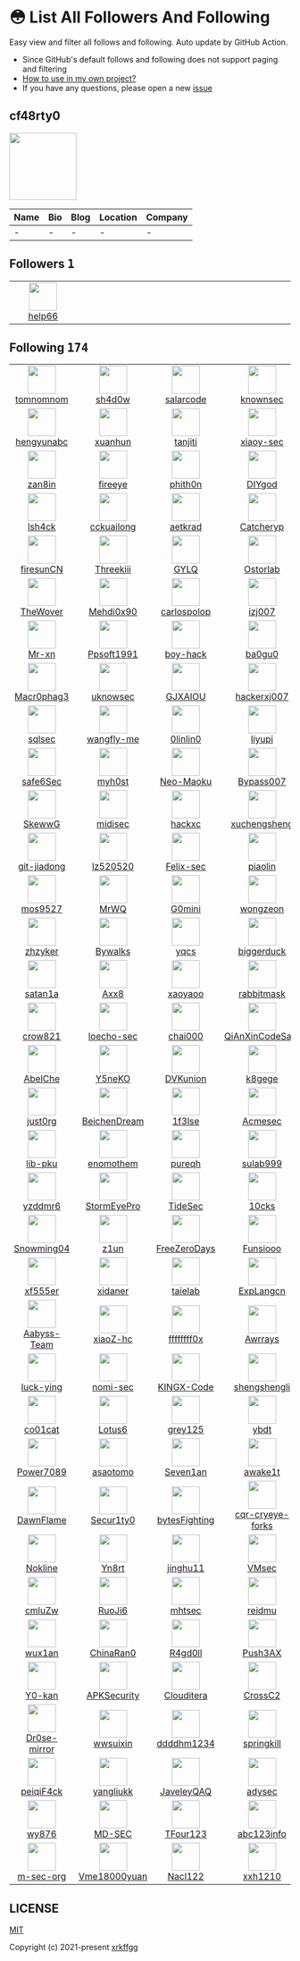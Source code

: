 # 😳 List All Followers And Following

 Easy view and filter all follows and following. Auto update by GitHub Action.

- Since GitHub's default follows and following does not support paging and filtering
- [How to use in my own project?](https://github.com/xrkffgg/list-all-followers-and-following/issues/1)
- If you have any questions, please open a new [issue](https://github.com/xrkffgg/list-all-followers-and-following/issues)

## cf48rty0

<img src="https://avatars.githubusercontent.com/u/186159368?v=4" width="120" />

| Name | Bio | Blog | Location | Company |
| -- | -- | -- | -- | -- |
| - | - | - | - | - |

## Followers <kbd>1</kbd>

<table>
  <tr>
    <td width="150" align="center">
      <a href="https://github.com/help66">
        <img src="https://avatars.githubusercontent.com/u/171475867?v=4" width="50" />
        <br />
        help66
      </a>
    </td>
    <td width="150" align="center">
    </td>
    <td width="150" align="center">
    </td>
    <td width="150" align="center">
    </td>
    <td width="150" align="center">
    </td>
  </tr>
</table>

## Following <kbd>174</kbd>

<table>
  <tr>
    <td width="150" align="center">
      <a href="https://github.com/tomnomnom">
        <img src="https://avatars.githubusercontent.com/u/58276?v=4" width="50" />
        <br />
        tomnomnom
      </a>
    </td>
    <td width="150" align="center">
      <a href="https://github.com/sh4d0w">
        <img src="https://avatars.githubusercontent.com/u/188883?v=4" width="50" />
        <br />
        sh4d0w
      </a>
    </td>
    <td width="150" align="center">
      <a href="https://github.com/salarcode">
        <img src="https://avatars.githubusercontent.com/u/1272095?v=4" width="50" />
        <br />
        salarcode
      </a>
    </td>
    <td width="150" align="center">
      <a href="https://github.com/knownsec">
        <img src="https://avatars.githubusercontent.com/u/1442423?v=4" width="50" />
        <br />
        knownsec
      </a>
    </td>
    <td width="150" align="center">
      <a href="https://github.com/FeeiCN">
        <img src="https://avatars.githubusercontent.com/u/1611552?v=4" width="50" />
        <br />
        FeeiCN
      </a>
    </td>
  </tr><tr>
    <td width="150" align="center">
      <a href="https://github.com/hengyunabc">
        <img src="https://avatars.githubusercontent.com/u/1683936?v=4" width="50" />
        <br />
        hengyunabc
      </a>
    </td>
    <td width="150" align="center">
      <a href="https://github.com/xuanhun">
        <img src="https://avatars.githubusercontent.com/u/2384516?v=4" width="50" />
        <br />
        xuanhun
      </a>
    </td>
    <td width="150" align="center">
      <a href="https://github.com/tanjiti">
        <img src="https://avatars.githubusercontent.com/u/3131890?v=4" width="50" />
        <br />
        tanjiti
      </a>
    </td>
    <td width="150" align="center">
      <a href="https://github.com/xiaoy-sec">
        <img src="https://avatars.githubusercontent.com/u/3356552?v=4" width="50" />
        <br />
        xiaoy-sec
      </a>
    </td>
    <td width="150" align="center">
      <a href="https://github.com/flydoos">
        <img src="https://avatars.githubusercontent.com/u/3932827?v=4" width="50" />
        <br />
        flydoos
      </a>
    </td>
  </tr><tr>
    <td width="150" align="center">
      <a href="https://github.com/zan8in">
        <img src="https://avatars.githubusercontent.com/u/4088460?v=4" width="50" />
        <br />
        zan8in
      </a>
    </td>
    <td width="150" align="center">
      <a href="https://github.com/fireeye">
        <img src="https://avatars.githubusercontent.com/u/4984788?v=4" width="50" />
        <br />
        fireeye
      </a>
    </td>
    <td width="150" align="center">
      <a href="https://github.com/phith0n">
        <img src="https://avatars.githubusercontent.com/u/5711185?v=4" width="50" />
        <br />
        phith0n
      </a>
    </td>
    <td width="150" align="center">
      <a href="https://github.com/DIYgod">
        <img src="https://avatars.githubusercontent.com/u/8266075?v=4" width="50" />
        <br />
        DIYgod
      </a>
    </td>
    <td width="150" align="center">
      <a href="https://github.com/ghostnothing">
        <img src="https://avatars.githubusercontent.com/u/8787016?v=4" width="50" />
        <br />
        ghostnothing
      </a>
    </td>
  </tr><tr>
    <td width="150" align="center">
      <a href="https://github.com/lsh4ck">
        <img src="https://avatars.githubusercontent.com/u/8829688?v=4" width="50" />
        <br />
        lsh4ck
      </a>
    </td>
    <td width="150" align="center">
      <a href="https://github.com/cckuailong">
        <img src="https://avatars.githubusercontent.com/u/10824150?v=4" width="50" />
        <br />
        cckuailong
      </a>
    </td>
    <td width="150" align="center">
      <a href="https://github.com/aetkrad">
        <img src="https://avatars.githubusercontent.com/u/11288770?v=4" width="50" />
        <br />
        aetkrad
      </a>
    </td>
    <td width="150" align="center">
      <a href="https://github.com/Catcheryp">
        <img src="https://avatars.githubusercontent.com/u/11362819?v=4" width="50" />
        <br />
        Catcheryp
      </a>
    </td>
    <td width="150" align="center">
      <a href="https://github.com/gfwlist">
        <img src="https://avatars.githubusercontent.com/u/11460227?v=4" width="50" />
        <br />
        gfwlist
      </a>
    </td>
  </tr><tr>
    <td width="150" align="center">
      <a href="https://github.com/firesunCN">
        <img src="https://avatars.githubusercontent.com/u/13866683?v=4" width="50" />
        <br />
        firesunCN
      </a>
    </td>
    <td width="150" align="center">
      <a href="https://github.com/Threekiii">
        <img src="https://avatars.githubusercontent.com/u/15178676?v=4" width="50" />
        <br />
        Threekiii
      </a>
    </td>
    <td width="150" align="center">
      <a href="https://github.com/GYLQ">
        <img src="https://avatars.githubusercontent.com/u/15842234?v=4" width="50" />
        <br />
        GYLQ
      </a>
    </td>
    <td width="150" align="center">
      <a href="https://github.com/Ostorlab">
        <img src="https://avatars.githubusercontent.com/u/16603966?v=4" width="50" />
        <br />
        Ostorlab
      </a>
    </td>
    <td width="150" align="center">
      <a href="https://github.com/RASSec">
        <img src="https://avatars.githubusercontent.com/u/16720863?v=4" width="50" />
        <br />
        RASSec
      </a>
    </td>
  </tr><tr>
    <td width="150" align="center">
      <a href="https://github.com/TheWover">
        <img src="https://avatars.githubusercontent.com/u/17090738?v=4" width="50" />
        <br />
        TheWover
      </a>
    </td>
    <td width="150" align="center">
      <a href="https://github.com/Mehdi0x90">
        <img src="https://avatars.githubusercontent.com/u/17106836?v=4" width="50" />
        <br />
        Mehdi0x90
      </a>
    </td>
    <td width="150" align="center">
      <a href="https://github.com/carlospolop">
        <img src="https://avatars.githubusercontent.com/u/17181413?v=4" width="50" />
        <br />
        carlospolop
      </a>
    </td>
    <td width="150" align="center">
      <a href="https://github.com/izj007">
        <img src="https://avatars.githubusercontent.com/u/17898602?v=4" width="50" />
        <br />
        izj007
      </a>
    </td>
    <td width="150" align="center">
      <a href="https://github.com/Ch1ngg">
        <img src="https://avatars.githubusercontent.com/u/17949373?v=4" width="50" />
        <br />
        Ch1ngg
      </a>
    </td>
  </tr><tr>
    <td width="150" align="center">
      <a href="https://github.com/Mr-xn">
        <img src="https://avatars.githubusercontent.com/u/18260135?v=4" width="50" />
        <br />
        Mr-xn
      </a>
    </td>
    <td width="150" align="center">
      <a href="https://github.com/Ppsoft1991">
        <img src="https://avatars.githubusercontent.com/u/18442117?v=4" width="50" />
        <br />
        Ppsoft1991
      </a>
    </td>
    <td width="150" align="center">
      <a href="https://github.com/boy-hack">
        <img src="https://avatars.githubusercontent.com/u/18695984?v=4" width="50" />
        <br />
        boy-hack
      </a>
    </td>
    <td width="150" align="center">
      <a href="https://github.com/ba0gu0">
        <img src="https://avatars.githubusercontent.com/u/19379443?v=4" width="50" />
        <br />
        ba0gu0
      </a>
    </td>
    <td width="150" align="center">
      <a href="https://github.com/851579181">
        <img src="https://avatars.githubusercontent.com/u/20204019?v=4" width="50" />
        <br />
        851579181
      </a>
    </td>
  </tr><tr>
    <td width="150" align="center">
      <a href="https://github.com/Macr0phag3">
        <img src="https://avatars.githubusercontent.com/u/20874963?v=4" width="50" />
        <br />
        Macr0phag3
      </a>
    </td>
    <td width="150" align="center">
      <a href="https://github.com/uknowsec">
        <img src="https://avatars.githubusercontent.com/u/20904482?v=4" width="50" />
        <br />
        uknowsec
      </a>
    </td>
    <td width="150" align="center">
      <a href="https://github.com/GJXAIOU">
        <img src="https://avatars.githubusercontent.com/u/22487563?v=4" width="50" />
        <br />
        GJXAIOU
      </a>
    </td>
    <td width="150" align="center">
      <a href="https://github.com/hackerxj007">
        <img src="https://avatars.githubusercontent.com/u/23031720?v=4" width="50" />
        <br />
        hackerxj007
      </a>
    </td>
    <td width="150" align="center">
      <a href="https://github.com/jlkl">
        <img src="https://avatars.githubusercontent.com/u/24400673?v=4" width="50" />
        <br />
        jlkl
      </a>
    </td>
  </tr><tr>
    <td width="150" align="center">
      <a href="https://github.com/sqlsec">
        <img src="https://avatars.githubusercontent.com/u/25379234?v=4" width="50" />
        <br />
        sqlsec
      </a>
    </td>
    <td width="150" align="center">
      <a href="https://github.com/wangfly-me">
        <img src="https://avatars.githubusercontent.com/u/25388540?v=4" width="50" />
        <br />
        wangfly-me
      </a>
    </td>
    <td width="150" align="center">
      <a href="https://github.com/0linlin0">
        <img src="https://avatars.githubusercontent.com/u/26018398?v=4" width="50" />
        <br />
        0linlin0
      </a>
    </td>
    <td width="150" align="center">
      <a href="https://github.com/liyupi">
        <img src="https://avatars.githubusercontent.com/u/26037703?v=4" width="50" />
        <br />
        liyupi
      </a>
    </td>
    <td width="150" align="center">
      <a href="https://github.com/K1o0p3">
        <img src="https://avatars.githubusercontent.com/u/26142561?v=4" width="50" />
        <br />
        K1o0p3
      </a>
    </td>
  </tr><tr>
    <td width="150" align="center">
      <a href="https://github.com/safe6Sec">
        <img src="https://avatars.githubusercontent.com/u/26316334?v=4" width="50" />
        <br />
        safe6Sec
      </a>
    </td>
    <td width="150" align="center">
      <a href="https://github.com/myh0st">
        <img src="https://avatars.githubusercontent.com/u/26624320?v=4" width="50" />
        <br />
        myh0st
      </a>
    </td>
    <td width="150" align="center">
      <a href="https://github.com/Neo-Maoku">
        <img src="https://avatars.githubusercontent.com/u/26914648?v=4" width="50" />
        <br />
        Neo-Maoku
      </a>
    </td>
    <td width="150" align="center">
      <a href="https://github.com/Bypass007">
        <img src="https://avatars.githubusercontent.com/u/28551086?v=4" width="50" />
        <br />
        Bypass007
      </a>
    </td>
    <td width="150" align="center">
      <a href="https://github.com/getActivity">
        <img src="https://avatars.githubusercontent.com/u/28616817?v=4" width="50" />
        <br />
        getActivity
      </a>
    </td>
  </tr><tr>
    <td width="150" align="center">
      <a href="https://github.com/SkewwG">
        <img src="https://avatars.githubusercontent.com/u/28807688?v=4" width="50" />
        <br />
        SkewwG
      </a>
    </td>
    <td width="150" align="center">
      <a href="https://github.com/midisec">
        <img src="https://avatars.githubusercontent.com/u/29868622?v=4" width="50" />
        <br />
        midisec
      </a>
    </td>
    <td width="150" align="center">
      <a href="https://github.com/hackxc">
        <img src="https://avatars.githubusercontent.com/u/29945159?v=4" width="50" />
        <br />
        hackxc
      </a>
    </td>
    <td width="150" align="center">
      <a href="https://github.com/xuchengsheng">
        <img src="https://avatars.githubusercontent.com/u/30015049?v=4" width="50" />
        <br />
        xuchengsheng
      </a>
    </td>
    <td width="150" align="center">
      <a href="https://github.com/smxiazi">
        <img src="https://avatars.githubusercontent.com/u/30351807?v=4" width="50" />
        <br />
        smxiazi
      </a>
    </td>
  </tr><tr>
    <td width="150" align="center">
      <a href="https://github.com/git-jiadong">
        <img src="https://avatars.githubusercontent.com/u/30514201?v=4" width="50" />
        <br />
        git-jiadong
      </a>
    </td>
    <td width="150" align="center">
      <a href="https://github.com/lz520520">
        <img src="https://avatars.githubusercontent.com/u/30519218?v=4" width="50" />
        <br />
        lz520520
      </a>
    </td>
    <td width="150" align="center">
      <a href="https://github.com/Felix-sec">
        <img src="https://avatars.githubusercontent.com/u/30887909?v=4" width="50" />
        <br />
        Felix-sec
      </a>
    </td>
    <td width="150" align="center">
      <a href="https://github.com/piaolin">
        <img src="https://avatars.githubusercontent.com/u/30925316?v=4" width="50" />
        <br />
        piaolin
      </a>
    </td>
    <td width="150" align="center">
      <a href="https://github.com/yhy0">
        <img src="https://avatars.githubusercontent.com/u/31311038?v=4" width="50" />
        <br />
        yhy0
      </a>
    </td>
  </tr><tr>
    <td width="150" align="center">
      <a href="https://github.com/mos9527">
        <img src="https://avatars.githubusercontent.com/u/31397301?v=4" width="50" />
        <br />
        mos9527
      </a>
    </td>
    <td width="150" align="center">
      <a href="https://github.com/MrWQ">
        <img src="https://avatars.githubusercontent.com/u/31604279?v=4" width="50" />
        <br />
        MrWQ
      </a>
    </td>
    <td width="150" align="center">
      <a href="https://github.com/G0mini">
        <img src="https://avatars.githubusercontent.com/u/31945727?v=4" width="50" />
        <br />
        G0mini
      </a>
    </td>
    <td width="150" align="center">
      <a href="https://github.com/wongzeon">
        <img src="https://avatars.githubusercontent.com/u/32192450?v=4" width="50" />
        <br />
        wongzeon
      </a>
    </td>
    <td width="150" align="center">
      <a href="https://github.com/haidragon">
        <img src="https://avatars.githubusercontent.com/u/32590722?v=4" width="50" />
        <br />
        haidragon
      </a>
    </td>
  </tr><tr>
    <td width="150" align="center">
      <a href="https://github.com/zhzyker">
        <img src="https://avatars.githubusercontent.com/u/32918050?v=4" width="50" />
        <br />
        zhzyker
      </a>
    </td>
    <td width="150" align="center">
      <a href="https://github.com/Bywalks">
        <img src="https://avatars.githubusercontent.com/u/32921125?v=4" width="50" />
        <br />
        Bywalks
      </a>
    </td>
    <td width="150" align="center">
      <a href="https://github.com/yqcs">
        <img src="https://avatars.githubusercontent.com/u/32994290?v=4" width="50" />
        <br />
        yqcs
      </a>
    </td>
    <td width="150" align="center">
      <a href="https://github.com/biggerduck">
        <img src="https://avatars.githubusercontent.com/u/33535846?v=4" width="50" />
        <br />
        biggerduck
      </a>
    </td>
    <td width="150" align="center">
      <a href="https://github.com/SexyBeast233">
        <img src="https://avatars.githubusercontent.com/u/34060869?v=4" width="50" />
        <br />
        SexyBeast233
      </a>
    </td>
  </tr><tr>
    <td width="150" align="center">
      <a href="https://github.com/satan1a">
        <img src="https://avatars.githubusercontent.com/u/34471049?v=4" width="50" />
        <br />
        satan1a
      </a>
    </td>
    <td width="150" align="center">
      <a href="https://github.com/Axx8">
        <img src="https://avatars.githubusercontent.com/u/34683107?v=4" width="50" />
        <br />
        Axx8
      </a>
    </td>
    <td width="150" align="center">
      <a href="https://github.com/xaoyaoo">
        <img src="https://avatars.githubusercontent.com/u/37209452?v=4" width="50" />
        <br />
        xaoyaoo
      </a>
    </td>
    <td width="150" align="center">
      <a href="https://github.com/rabbitmask">
        <img src="https://avatars.githubusercontent.com/u/37649548?v=4" width="50" />
        <br />
        rabbitmask
      </a>
    </td>
    <td width="150" align="center">
      <a href="https://github.com/jiceylc">
        <img src="https://avatars.githubusercontent.com/u/38155271?v=4" width="50" />
        <br />
        jiceylc
      </a>
    </td>
  </tr><tr>
    <td width="150" align="center">
      <a href="https://github.com/crow821">
        <img src="https://avatars.githubusercontent.com/u/39254463?v=4" width="50" />
        <br />
        crow821
      </a>
    </td>
    <td width="150" align="center">
      <a href="https://github.com/loecho-sec">
        <img src="https://avatars.githubusercontent.com/u/39332795?v=4" width="50" />
        <br />
        loecho-sec
      </a>
    </td>
    <td width="150" align="center">
      <a href="https://github.com/chai000">
        <img src="https://avatars.githubusercontent.com/u/39614702?v=4" width="50" />
        <br />
        chai000
      </a>
    </td>
    <td width="150" align="center">
      <a href="https://github.com/QiAnXinCodeSafe">
        <img src="https://avatars.githubusercontent.com/u/39950310?v=4" width="50" />
        <br />
        QiAnXinCodeSafe
      </a>
    </td>
    <td width="150" align="center">
      <a href="https://github.com/yutianqaq">
        <img src="https://avatars.githubusercontent.com/u/40353095?v=4" width="50" />
        <br />
        yutianqaq
      </a>
    </td>
  </tr><tr>
    <td width="150" align="center">
      <a href="https://github.com/AbelChe">
        <img src="https://avatars.githubusercontent.com/u/40518242?v=4" width="50" />
        <br />
        AbelChe
      </a>
    </td>
    <td width="150" align="center">
      <a href="https://github.com/Y5neKO">
        <img src="https://avatars.githubusercontent.com/u/41314905?v=4" width="50" />
        <br />
        Y5neKO
      </a>
    </td>
    <td width="150" align="center">
      <a href="https://github.com/DVKunion">
        <img src="https://avatars.githubusercontent.com/u/42199853?v=4" width="50" />
        <br />
        DVKunion
      </a>
    </td>
    <td width="150" align="center">
      <a href="https://github.com/k8gege">
        <img src="https://avatars.githubusercontent.com/u/42312878?v=4" width="50" />
        <br />
        k8gege
      </a>
    </td>
    <td width="150" align="center">
      <a href="https://github.com/aleenzz">
        <img src="https://avatars.githubusercontent.com/u/42509259?v=4" width="50" />
        <br />
        aleenzz
      </a>
    </td>
  </tr><tr>
    <td width="150" align="center">
      <a href="https://github.com/just0rg">
        <img src="https://avatars.githubusercontent.com/u/43070649?v=4" width="50" />
        <br />
        just0rg
      </a>
    </td>
    <td width="150" align="center">
      <a href="https://github.com/BeichenDream">
        <img src="https://avatars.githubusercontent.com/u/43266206?v=4" width="50" />
        <br />
        BeichenDream
      </a>
    </td>
    <td width="150" align="center">
      <a href="https://github.com/1f3lse">
        <img src="https://avatars.githubusercontent.com/u/43382381?v=4" width="50" />
        <br />
        1f3lse
      </a>
    </td>
    <td width="150" align="center">
      <a href="https://github.com/Acmesec">
        <img src="https://avatars.githubusercontent.com/u/43740052?v=4" width="50" />
        <br />
        Acmesec
      </a>
    </td>
    <td width="150" align="center">
      <a href="https://github.com/KpLi0rn">
        <img src="https://avatars.githubusercontent.com/u/44540341?v=4" width="50" />
        <br />
        KpLi0rn
      </a>
    </td>
  </tr><tr>
    <td width="150" align="center">
      <a href="https://github.com/lib-pku">
        <img src="https://avatars.githubusercontent.com/u/44827603?v=4" width="50" />
        <br />
        lib-pku
      </a>
    </td>
    <td width="150" align="center">
      <a href="https://github.com/enomothem">
        <img src="https://avatars.githubusercontent.com/u/45089051?v=4" width="50" />
        <br />
        enomothem
      </a>
    </td>
    <td width="150" align="center">
      <a href="https://github.com/pureqh">
        <img src="https://avatars.githubusercontent.com/u/45117428?v=4" width="50" />
        <br />
        pureqh
      </a>
    </td>
    <td width="150" align="center">
      <a href="https://github.com/sulab999">
        <img src="https://avatars.githubusercontent.com/u/45781492?v=4" width="50" />
        <br />
        sulab999
      </a>
    </td>
    <td width="150" align="center">
      <a href="https://github.com/YangSirrr">
        <img src="https://avatars.githubusercontent.com/u/45893796?v=4" width="50" />
        <br />
        YangSirrr
      </a>
    </td>
  </tr><tr>
    <td width="150" align="center">
      <a href="https://github.com/yzddmr6">
        <img src="https://avatars.githubusercontent.com/u/46088090?v=4" width="50" />
        <br />
        yzddmr6
      </a>
    </td>
    <td width="150" align="center">
      <a href="https://github.com/StormEyePro">
        <img src="https://avatars.githubusercontent.com/u/46124506?v=4" width="50" />
        <br />
        StormEyePro
      </a>
    </td>
    <td width="150" align="center">
      <a href="https://github.com/TideSec">
        <img src="https://avatars.githubusercontent.com/u/46297163?v=4" width="50" />
        <br />
        TideSec
      </a>
    </td>
    <td width="150" align="center">
      <a href="https://github.com/10cks">
        <img src="https://avatars.githubusercontent.com/u/47177550?v=4" width="50" />
        <br />
        10cks
      </a>
    </td>
    <td width="150" align="center">
      <a href="https://github.com/SnowMeteors">
        <img src="https://avatars.githubusercontent.com/u/47601098?v=4" width="50" />
        <br />
        SnowMeteors
      </a>
    </td>
  </tr><tr>
    <td width="150" align="center">
      <a href="https://github.com/Snowming04">
        <img src="https://avatars.githubusercontent.com/u/47935594?v=4" width="50" />
        <br />
        Snowming04
      </a>
    </td>
    <td width="150" align="center">
      <a href="https://github.com/z1un">
        <img src="https://avatars.githubusercontent.com/u/48505413?v=4" width="50" />
        <br />
        z1un
      </a>
    </td>
    <td width="150" align="center">
      <a href="https://github.com/FreeZeroDays">
        <img src="https://avatars.githubusercontent.com/u/48874057?v=4" width="50" />
        <br />
        FreeZeroDays
      </a>
    </td>
    <td width="150" align="center">
      <a href="https://github.com/Funsiooo">
        <img src="https://avatars.githubusercontent.com/u/50167548?v=4" width="50" />
        <br />
        Funsiooo
      </a>
    </td>
    <td width="150" align="center">
      <a href="https://github.com/xiaogang000">
        <img src="https://avatars.githubusercontent.com/u/50757673?v=4" width="50" />
        <br />
        xiaogang000
      </a>
    </td>
  </tr><tr>
    <td width="150" align="center">
      <a href="https://github.com/xf555er">
        <img src="https://avatars.githubusercontent.com/u/50766993?v=4" width="50" />
        <br />
        xf555er
      </a>
    </td>
    <td width="150" align="center">
      <a href="https://github.com/xidaner">
        <img src="https://avatars.githubusercontent.com/u/52145536?v=4" width="50" />
        <br />
        xidaner
      </a>
    </td>
    <td width="150" align="center">
      <a href="https://github.com/taielab">
        <img src="https://avatars.githubusercontent.com/u/52345183?v=4" width="50" />
        <br />
        taielab
      </a>
    </td>
    <td width="150" align="center">
      <a href="https://github.com/ExpLangcn">
        <img src="https://avatars.githubusercontent.com/u/52586866?v=4" width="50" />
        <br />
        ExpLangcn
      </a>
    </td>
    <td width="150" align="center">
      <a href="https://github.com/AabyssZG">
        <img src="https://avatars.githubusercontent.com/u/54609266?v=4" width="50" />
        <br />
        AabyssZG
      </a>
    </td>
  </tr><tr>
    <td width="150" align="center">
      <a href="https://github.com/Aabyss-Team">
        <img src="https://avatars.githubusercontent.com/u/54609343?v=4" width="50" />
        <br />
        Aabyss-Team
      </a>
    </td>
    <td width="150" align="center">
      <a href="https://github.com/xiaoZ-hc">
        <img src="https://avatars.githubusercontent.com/u/55397360?v=4" width="50" />
        <br />
        xiaoZ-hc
      </a>
    </td>
    <td width="150" align="center">
      <a href="https://github.com/ffffffff0x">
        <img src="https://avatars.githubusercontent.com/u/55578766?v=4" width="50" />
        <br />
        ffffffff0x
      </a>
    </td>
    <td width="150" align="center">
      <a href="https://github.com/Awrrays">
        <img src="https://avatars.githubusercontent.com/u/55682880?v=4" width="50" />
        <br />
        Awrrays
      </a>
    </td>
    <td width="150" align="center">
      <a href="https://github.com/jammny">
        <img src="https://avatars.githubusercontent.com/u/56027844?v=4" width="50" />
        <br />
        jammny
      </a>
    </td>
  </tr><tr>
    <td width="150" align="center">
      <a href="https://github.com/luck-ying">
        <img src="https://avatars.githubusercontent.com/u/58284151?v=4" width="50" />
        <br />
        luck-ying
      </a>
    </td>
    <td width="150" align="center">
      <a href="https://github.com/nomi-sec">
        <img src="https://avatars.githubusercontent.com/u/59186331?v=4" width="50" />
        <br />
        nomi-sec
      </a>
    </td>
    <td width="150" align="center">
      <a href="https://github.com/KINGX-Code">
        <img src="https://avatars.githubusercontent.com/u/61271050?v=4" width="50" />
        <br />
        KINGX-Code
      </a>
    </td>
    <td width="150" align="center">
      <a href="https://github.com/shengshengli">
        <img src="https://avatars.githubusercontent.com/u/61678745?v=4" width="50" />
        <br />
        shengshengli
      </a>
    </td>
    <td width="150" align="center">
      <a href="https://github.com/hwanz">
        <img src="https://avatars.githubusercontent.com/u/62207618?v=4" width="50" />
        <br />
        hwanz
      </a>
    </td>
  </tr><tr>
    <td width="150" align="center">
      <a href="https://github.com/co01cat">
        <img src="https://avatars.githubusercontent.com/u/63174234?v=4" width="50" />
        <br />
        co01cat
      </a>
    </td>
    <td width="150" align="center">
      <a href="https://github.com/Lotus6">
        <img src="https://avatars.githubusercontent.com/u/63742814?v=4" width="50" />
        <br />
        Lotus6
      </a>
    </td>
    <td width="150" align="center">
      <a href="https://github.com/grey125">
        <img src="https://avatars.githubusercontent.com/u/63835834?v=4" width="50" />
        <br />
        grey125
      </a>
    </td>
    <td width="150" align="center">
      <a href="https://github.com/ybdt">
        <img src="https://avatars.githubusercontent.com/u/65813455?v=4" width="50" />
        <br />
        ybdt
      </a>
    </td>
    <td width="150" align="center">
      <a href="https://github.com/milu001">
        <img src="https://avatars.githubusercontent.com/u/66202716?v=4" width="50" />
        <br />
        milu001
      </a>
    </td>
  </tr><tr>
    <td width="150" align="center">
      <a href="https://github.com/Power7089">
        <img src="https://avatars.githubusercontent.com/u/66981787?v=4" width="50" />
        <br />
        Power7089
      </a>
    </td>
    <td width="150" align="center">
      <a href="https://github.com/asaotomo">
        <img src="https://avatars.githubusercontent.com/u/67818638?v=4" width="50" />
        <br />
        asaotomo
      </a>
    </td>
    <td width="150" align="center">
      <a href="https://github.com/Seven1an">
        <img src="https://avatars.githubusercontent.com/u/68630588?v=4" width="50" />
        <br />
        Seven1an
      </a>
    </td>
    <td width="150" align="center">
      <a href="https://github.com/awake1t">
        <img src="https://avatars.githubusercontent.com/u/69112564?v=4" width="50" />
        <br />
        awake1t
      </a>
    </td>
    <td width="150" align="center">
      <a href="https://github.com/chenkevon">
        <img src="https://avatars.githubusercontent.com/u/69789588?v=4" width="50" />
        <br />
        chenkevon
      </a>
    </td>
  </tr><tr>
    <td width="150" align="center">
      <a href="https://github.com/DawnFlame">
        <img src="https://avatars.githubusercontent.com/u/71075404?v=4" width="50" />
        <br />
        DawnFlame
      </a>
    </td>
    <td width="150" align="center">
      <a href="https://github.com/Secur1ty0">
        <img src="https://avatars.githubusercontent.com/u/71308908?v=4" width="50" />
        <br />
        Secur1ty0
      </a>
    </td>
    <td width="150" align="center">
      <a href="https://github.com/bytesFighting">
        <img src="https://avatars.githubusercontent.com/u/72428847?v=4" width="50" />
        <br />
        bytesFighting
      </a>
    </td>
    <td width="150" align="center">
      <a href="https://github.com/cqr-cryeye-forks">
        <img src="https://avatars.githubusercontent.com/u/75430489?v=4" width="50" />
        <br />
        cqr-cryeye-forks
      </a>
    </td>
    <td width="150" align="center">
      <a href="https://github.com/Pik-sec">
        <img src="https://avatars.githubusercontent.com/u/75553451?v=4" width="50" />
        <br />
        Pik-sec
      </a>
    </td>
  </tr><tr>
    <td width="150" align="center">
      <a href="https://github.com/Nokline">
        <img src="https://avatars.githubusercontent.com/u/75624264?v=4" width="50" />
        <br />
        Nokline
      </a>
    </td>
    <td width="150" align="center">
      <a href="https://github.com/Yn8rt">
        <img src="https://avatars.githubusercontent.com/u/76135839?v=4" width="50" />
        <br />
        Yn8rt
      </a>
    </td>
    <td width="150" align="center">
      <a href="https://github.com/jinghu11">
        <img src="https://avatars.githubusercontent.com/u/76731795?v=4" width="50" />
        <br />
        jinghu11
      </a>
    </td>
    <td width="150" align="center">
      <a href="https://github.com/VMsec">
        <img src="https://avatars.githubusercontent.com/u/78005841?v=4" width="50" />
        <br />
        VMsec
      </a>
    </td>
    <td width="150" align="center">
      <a href="https://github.com/ckcsec">
        <img src="https://avatars.githubusercontent.com/u/78294697?v=4" width="50" />
        <br />
        ckcsec
      </a>
    </td>
  </tr><tr>
    <td width="150" align="center">
      <a href="https://github.com/cmluZw">
        <img src="https://avatars.githubusercontent.com/u/78641812?v=4" width="50" />
        <br />
        cmluZw
      </a>
    </td>
    <td width="150" align="center">
      <a href="https://github.com/RuoJi6">
        <img src="https://avatars.githubusercontent.com/u/79234113?v=4" width="50" />
        <br />
        RuoJi6
      </a>
    </td>
    <td width="150" align="center">
      <a href="https://github.com/mhtsec">
        <img src="https://avatars.githubusercontent.com/u/83952182?v=4" width="50" />
        <br />
        mhtsec
      </a>
    </td>
    <td width="150" align="center">
      <a href="https://github.com/reidmu">
        <img src="https://avatars.githubusercontent.com/u/84888757?v=4" width="50" />
        <br />
        reidmu
      </a>
    </td>
    <td width="150" align="center">
      <a href="https://github.com/Amulab">
        <img src="https://avatars.githubusercontent.com/u/86412102?v=4" width="50" />
        <br />
        Amulab
      </a>
    </td>
  </tr><tr>
    <td width="150" align="center">
      <a href="https://github.com/wux1an">
        <img src="https://avatars.githubusercontent.com/u/87492350?v=4" width="50" />
        <br />
        wux1an
      </a>
    </td>
    <td width="150" align="center">
      <a href="https://github.com/ChinaRan0">
        <img src="https://avatars.githubusercontent.com/u/88515720?v=4" width="50" />
        <br />
        ChinaRan0
      </a>
    </td>
    <td width="150" align="center">
      <a href="https://github.com/R4gd0ll">
        <img src="https://avatars.githubusercontent.com/u/93909093?v=4" width="50" />
        <br />
        R4gd0ll
      </a>
    </td>
    <td width="150" align="center">
      <a href="https://github.com/Push3AX">
        <img src="https://avatars.githubusercontent.com/u/93966834?v=4" width="50" />
        <br />
        Push3AX
      </a>
    </td>
    <td width="150" align="center">
      <a href="https://github.com/P001water">
        <img src="https://avatars.githubusercontent.com/u/94220731?v=4" width="50" />
        <br />
        P001water
      </a>
    </td>
  </tr><tr>
    <td width="150" align="center">
      <a href="https://github.com/Y0-kan">
        <img src="https://avatars.githubusercontent.com/u/96424613?v=4" width="50" />
        <br />
        Y0-kan
      </a>
    </td>
    <td width="150" align="center">
      <a href="https://github.com/APKSecurity">
        <img src="https://avatars.githubusercontent.com/u/99132396?v=4" width="50" />
        <br />
        APKSecurity
      </a>
    </td>
    <td width="150" align="center">
      <a href="https://github.com/Clouditera">
        <img src="https://avatars.githubusercontent.com/u/103513512?v=4" width="50" />
        <br />
        Clouditera
      </a>
    </td>
    <td width="150" align="center">
      <a href="https://github.com/CrossC2">
        <img src="https://avatars.githubusercontent.com/u/106915542?v=4" width="50" />
        <br />
        CrossC2
      </a>
    </td>
    <td width="150" align="center">
      <a href="https://github.com/J0ertA">
        <img src="https://avatars.githubusercontent.com/u/108379402?v=4" width="50" />
        <br />
        J0ertA
      </a>
    </td>
  </tr><tr>
    <td width="150" align="center">
      <a href="https://github.com/Dr0se-mirror">
        <img src="https://avatars.githubusercontent.com/u/109789520?v=4" width="50" />
        <br />
        Dr0se-mirror
      </a>
    </td>
    <td width="150" align="center">
      <a href="https://github.com/wwsuixin">
        <img src="https://avatars.githubusercontent.com/u/112995594?v=4" width="50" />
        <br />
        wwsuixin
      </a>
    </td>
    <td width="150" align="center">
      <a href="https://github.com/ddddhm1234">
        <img src="https://avatars.githubusercontent.com/u/113791864?v=4" width="50" />
        <br />
        ddddhm1234
      </a>
    </td>
    <td width="150" align="center">
      <a href="https://github.com/springkill">
        <img src="https://avatars.githubusercontent.com/u/118535366?v=4" width="50" />
        <br />
        springkill
      </a>
    </td>
    <td width="150" align="center">
      <a href="https://github.com/yonggekkk">
        <img src="https://avatars.githubusercontent.com/u/121604513?v=4" width="50" />
        <br />
        yonggekkk
      </a>
    </td>
  </tr><tr>
    <td width="150" align="center">
      <a href="https://github.com/peiqiF4ck">
        <img src="https://avatars.githubusercontent.com/u/122194336?v=4" width="50" />
        <br />
        peiqiF4ck
      </a>
    </td>
    <td width="150" align="center">
      <a href="https://github.com/yangliukk">
        <img src="https://avatars.githubusercontent.com/u/130351664?v=4" width="50" />
        <br />
        yangliukk
      </a>
    </td>
    <td width="150" align="center">
      <a href="https://github.com/JaveleyQAQ">
        <img src="https://avatars.githubusercontent.com/u/132129852?v=4" width="50" />
        <br />
        JaveleyQAQ
      </a>
    </td>
    <td width="150" align="center">
      <a href="https://github.com/adysec">
        <img src="https://avatars.githubusercontent.com/u/133128400?v=4" width="50" />
        <br />
        adysec
      </a>
    </td>
    <td width="150" align="center">
      <a href="https://github.com/StarfireLab">
        <img src="https://avatars.githubusercontent.com/u/139093484?v=4" width="50" />
        <br />
        StarfireLab
      </a>
    </td>
  </tr><tr>
    <td width="150" align="center">
      <a href="https://github.com/wy876">
        <img src="https://avatars.githubusercontent.com/u/139549762?v=4" width="50" />
        <br />
        wy876
      </a>
    </td>
    <td width="150" align="center">
      <a href="https://github.com/MD-SEC">
        <img src="https://avatars.githubusercontent.com/u/140590001?v=4" width="50" />
        <br />
        MD-SEC
      </a>
    </td>
    <td width="150" align="center">
      <a href="https://github.com/TFour123">
        <img src="https://avatars.githubusercontent.com/u/141028165?v=4" width="50" />
        <br />
        TFour123
      </a>
    </td>
    <td width="150" align="center">
      <a href="https://github.com/abc123info">
        <img src="https://avatars.githubusercontent.com/u/143333826?v=4" width="50" />
        <br />
        abc123info
      </a>
    </td>
    <td width="150" align="center">
      <a href="https://github.com/qqbto">
        <img src="https://avatars.githubusercontent.com/u/143859457?v=4" width="50" />
        <br />
        qqbto
      </a>
    </td>
  </tr><tr>
    <td width="150" align="center">
      <a href="https://github.com/m-sec-org">
        <img src="https://avatars.githubusercontent.com/u/147150216?v=4" width="50" />
        <br />
        m-sec-org
      </a>
    </td>
    <td width="150" align="center">
      <a href="https://github.com/Vme18000yuan">
        <img src="https://avatars.githubusercontent.com/u/150514343?v=4" width="50" />
        <br />
        Vme18000yuan
      </a>
    </td>
    <td width="150" align="center">
      <a href="https://github.com/Nacl122">
        <img src="https://avatars.githubusercontent.com/u/162877673?v=4" width="50" />
        <br />
        Nacl122
      </a>
    </td>
    <td width="150" align="center">
      <a href="https://github.com/xxh1210">
        <img src="https://avatars.githubusercontent.com/u/190930990?v=4" width="50" />
        <br />
        xxh1210
      </a>
    </td>
    <td width="150" align="center">
    </td>
  </tr>
</table>

## LICENSE

[MIT](https://github.com/xrkffgg/list-all-followers-and-following/blob/main/LICENSE)

Copyright (c) 2021-present [xrkffgg](https://github.com/xrkffgg)

